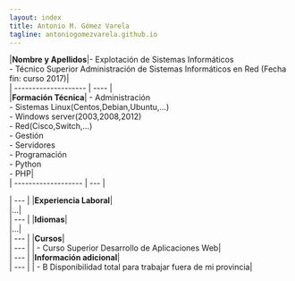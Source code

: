 ```yaml
---
layout: index
title: Antonio M. Gómez Varela
tagline: antoniogomezvarela.github.io
---
```


|**Nombre y Apellidos**|- Explotación de Sistemas Informáticos  
				   	    - Técnico Superior Administración de Sistemas Informáticos en Red (Fecha fin: curso 2017)|  
| -------------------- | ---- |  
|**Formación Técnica**|	- Administración  
					  	- Sistemas Linux(Centos,Debian,Ubuntu,...)   
					  	- Windows server(2003,2008,2012)  
					  	- Red(Cisco,Switch,...)  
					  	- Gestión  
					  	- Servidores  
					  	- Programación  
					  	- Python  
					  	- PHP|  
| ------------------- | --- |











| --- |
|**Experiencia Laboral**|  
|...|  
| --- |
|**Idiomas**|  
|...|  
| --- |
|**Cursos**|  
| --- |
|	- Curso Superior Desarrollo de Aplicaciones Web|  
| --- |
|**Información adicional**|  
| --- |
|	- B Disponibilidad total para trabajar fuera de mi provincia|  
